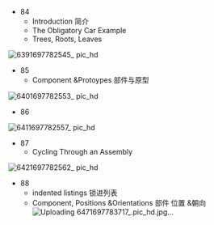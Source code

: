 - 84
  - Introduction 简介
  - The Obligatory Car Example
  - Trees, Roots, Leaves

![6391697782545_ pic_hd](https://github.com/ChenxingWang93/Using-NX-Open-to-Improve-Workflows/assets/31954987/30381feb-c0cb-4566-ac28-615057de39f5)

- 85
  - Component &Protoypes 部件与原型

![6401697782553_ pic_hd](https://github.com/ChenxingWang93/Using-NX-Open-to-Improve-Workflows/assets/31954987/1bf9af4c-5a45-4304-9af8-e469bfd1c213)

- 86

![6411697782557_ pic_hd](https://github.com/ChenxingWang93/Using-NX-Open-to-Improve-Workflows/assets/31954987/42a9d914-9eea-4387-a2a2-b221b9b08c8d)

- 87
  - Cycling Through an Assembly

![6421697782562_ pic_hd](https://github.com/ChenxingWang93/Using-NX-Open-to-Improve-Workflows/assets/31954987/aa1526aa-671d-4c2c-b0ac-6285db384933)

- 88
  - indented listings 锁进列表
  - Component, Positions &Orientations 部件 位置 &朝向
![Uploading 6471697783717_.pic_hd.jpg…]()
